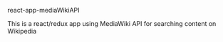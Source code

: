 react-app-mediaWikiAPI

This is a react/redux app using MediaWiki API for searching content on Wikipedia
